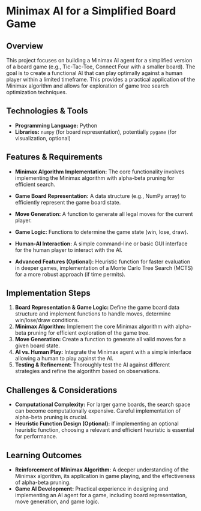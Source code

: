 # Minimax AI for a Simplified Board Game

## Overview

This project focuses on building a Minimax AI agent for a simplified version of a board game (e.g., Tic-Tac-Toe, Connect Four with a smaller board).  The goal is to create a functional AI that can play optimally against a human player within a limited timeframe.  This provides a practical application of the Minimax algorithm and allows for exploration of game tree search optimization techniques.

## Technologies & Tools

- **Programming Language:** Python
- **Libraries:**  `numpy` (for board representation), potentially `pygame` (for visualization, optional)

## Features & Requirements

- **Minimax Algorithm Implementation:** The core functionality involves implementing the Minimax algorithm with alpha-beta pruning for efficient search.
- **Game Board Representation:**  A data structure (e.g., NumPy array) to efficiently represent the game board state.
- **Move Generation:**  A function to generate all legal moves for the current player.
- **Game Logic:** Functions to determine the game state (win, lose, draw).
- **Human-AI Interaction:**  A simple command-line or basic GUI interface for the human player to interact with the AI.

- **Advanced Features (Optional):**  Heuristic function for faster evaluation in deeper games,  implementation of a Monte Carlo Tree Search (MCTS) for a more robust approach (if time permits).


## Implementation Steps

1. **Board Representation & Game Logic:** Define the game board data structure and implement functions to handle moves, determine win/lose/draw conditions.
2. **Minimax Algorithm:** Implement the core Minimax algorithm with alpha-beta pruning for efficient exploration of the game tree.
3. **Move Generation:**  Create a function to generate all valid moves for a given board state.
4. **AI vs. Human Play:** Integrate the Minimax agent with a simple interface allowing a human to play against the AI.
5. **Testing & Refinement:** Thoroughly test the AI against different strategies and refine the algorithm based on observations.


## Challenges & Considerations

- **Computational Complexity:** For larger game boards, the search space can become computationally expensive.  Careful implementation of alpha-beta pruning is crucial.
- **Heuristic Function Design (Optional):** If implementing an optional heuristic function, choosing a relevant and efficient heuristic is essential for performance.

## Learning Outcomes

- **Reinforcement of Minimax Algorithm:**  A deeper understanding of the Minimax algorithm, its application in game playing, and the effectiveness of alpha-beta pruning.
- **Game AI Development:** Practical experience in designing and implementing an AI agent for a game, including board representation, move generation, and game logic.

